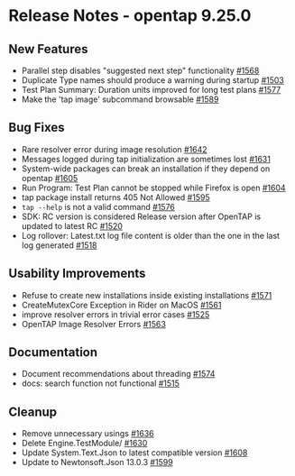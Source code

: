 Release Notes - opentap 9.25.0 
 ============= 

New Features 
 ------- 

- Parallel step disables "suggested next step" functionality [#1568](https://github.com/opentap/opentap/issues/1568)
- Duplicate Type names should produce a warning during startup [#1503](https://github.com/opentap/opentap/issues/1503)
- Test Plan Summary: Duration units improved for long test plans [#1577](https://github.com/opentap/opentap/issues/1577)
- Make the 'tap image' subcommand browsable [#1589](https://github.com/opentap/opentap/issues/1589)


Bug Fixes 
 ------- 

- Rare resolver error during image resolution [#1642](https://github.com/opentap/opentap/issues/1642)
- Messages logged during tap initialization are sometimes lost [#1631](https://github.com/opentap/opentap/issues/1631)
- System-wide packages can break an installation if they depend on opentap [#1605](https://github.com/opentap/opentap/issues/1605)
- Run Program: Test Plan cannot be stopped while Firefox is open [#1604](https://github.com/opentap/opentap/issues/1604)
- tap package install returns 405 Not Allowed [#1595](https://github.com/opentap/opentap/issues/1595)
- `tap --help` is not a valid command [#1576](https://github.com/opentap/opentap/issues/1576)
- SDK: RC version is considered Release version after OpenTAP is updated to latest RC [#1520](https://github.com/opentap/opentap/issues/1520)
- Log rollover: Latest.txt log file content is older than the one in the last log generated [#1518](https://github.com/opentap/opentap/issues/1518)


Usability Improvements 
 ------- 

- Refuse to create new installations inside existing installations [#1571](https://github.com/opentap/opentap/issues/1571)
- CreateMutexCore Exception in Rider on MacOS [#1561](https://github.com/opentap/opentap/issues/1561)
- improve resolver errors in trivial error cases [#1525](https://github.com/opentap/opentap/issues/1525)
- OpenTAP Image Resolver Errors [#1563](https://github.com/opentap/opentap/issues/1563)


Documentation 
 ------- 

- Document recommendations about threading [#1574](https://github.com/opentap/opentap/issues/1574)
- docs: search function not functional [#1515](https://github.com/opentap/opentap/issues/1515)


Cleanup 
 ------- 
- Remove unnecessary usings [#1636](https://github.com/opentap/opentap/issues/1636)
- Delete Engine.TestModule/ [#1630](https://github.com/opentap/opentap/issues/1630)
- Update System.Text.Json to latest compatible version [#1608](https://github.com/opentap/opentap/issues/1608)
- Update to Newtonsoft.Json 13.0.3 [#1599](https://github.com/opentap/opentap/issues/1599)

